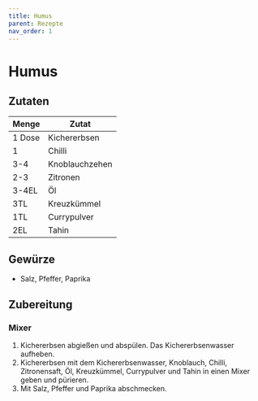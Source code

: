 ```yaml
---
title: Humus
parent: Rezepte
nav_order: 1
---
```


# Humus

## Zutaten

| Menge | Zutat |
| --- | --- |
|1 Dose|Kichererbsen|
|1|Chilli|
|3-4|Knoblauchzehen|
|2-3|Zitronen|
|3-4EL|Öl|
|3TL|Kreuzkümmel|
|1TL|Currypulver|
|2EL|Tahin|

## Gewürze
- Salz, Pfeffer, Paprika

## Zubereitung
### Mixer
1. Kichererbsen abgießen und abspülen. Das Kichererbsenwasser aufheben.
2. Kichererbsen mit dem Kichererbsenwasser, Knoblauch, Chilli, Zitronensaft, Öl, Kreuzkümmel, Currypulver und Tahin in einen Mixer geben und pürieren.
3. Mit Salz, Pfeffer und Paprika abschmecken.
